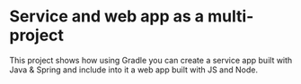 # Service and web app as a multi-project

This project shows how using Gradle you can create a service app built with Java & Spring and include into it a web app built with JS and Node. 